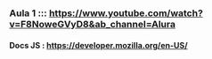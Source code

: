 ### Aula 1 ::: https://www.youtube.com/watch?v=F8NoweGVyD8&ab_channel=Alura

#### Docs JS : https://developer.mozilla.org/en-US/